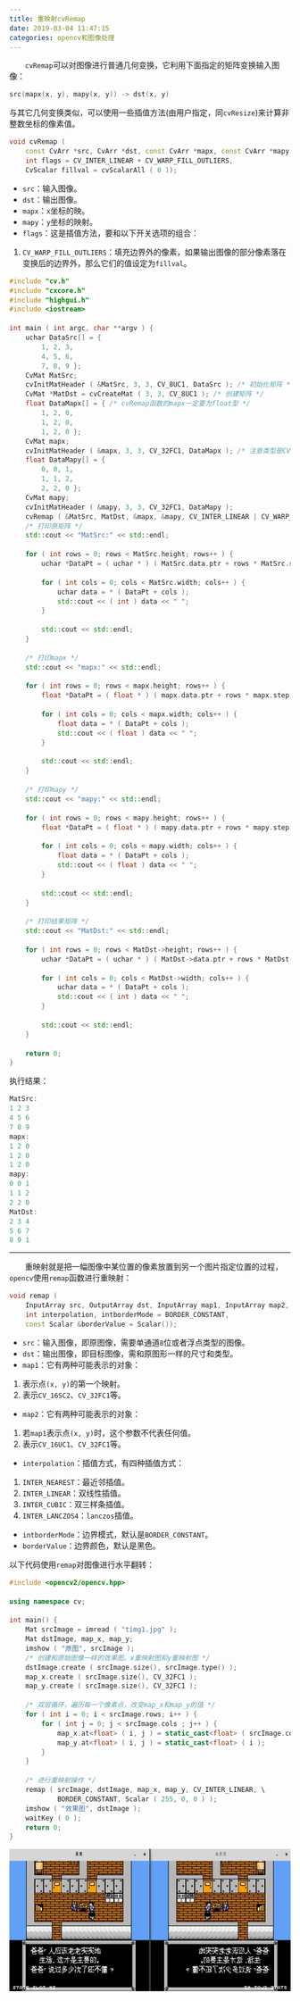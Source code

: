 ```yaml
---
title: 重映射cvRemap
date: 2019-03-04 11:47:15
categories: opencv和图像处理
---
```

&emsp;&emsp;`cvRemap`可以对图像进行普通几何变换，它利用下面指定的矩阵变换输入图像：

``` cpp
src(mapx(x, y), mapy(x, y)) -> dst(x, y)
```

与其它几何变换类似，可以使用一些插值方法(由用户指定，同`cvResize`)来计算非整数坐标的像素值。

``` cpp
void cvRemap (
    const CvArr *src, CvArr *dst, const CvArr *mapx, const CvArr *mapy,
    int flags = CV_INTER_LINEAR + CV_WARP_FILL_OUTLIERS,
    CvScalar fillval = cvScalarAll ( 0 ));
```

- `src`：输入图像。
- `dst`：输出图像。
- `mapx`：`x`坐标的映。
- `mapy`：`y`坐标的映射。
- `flags`：这是插值方法，要和以下开关选项的组合：

1. `CV_WARP_FILL_OUTLIERS`：填充边界外的像素，如果输出图像的部分像素落在变换后的边界外，那么它们的值设定为`fillval`。

``` cpp
#include "cv.h"
#include "cxcore.h"
#include "highgui.h"
#include <iostream>
​
int main ( int argc, char **argv ) {
    uchar DataSrc[] = {
        1, 2, 3,
        4, 5, 6,
        7, 8, 9 };
    CvMat MatSrc;
    cvInitMatHeader ( &MatSrc, 3, 3, CV_8UC1, DataSrc ); /* 初始化矩阵 */
    CvMat *MatDst = cvCreateMat ( 3, 3, CV_8UC1 ); /* 创建矩阵 */
    float DataMapx[] = { /* cvRemap函数的mapx一定要为float型 */
        1, 2, 0,
        1, 2, 0,
        1, 2, 0 };
    CvMat mapx;
    cvInitMatHeader ( &mapx, 3, 3, CV_32FC1, DataMapx ); /* 注意类型是CV_32FC1 */
    float DataMapy[] = {
        0, 0, 1,
        1, 1, 2,
        2, 2, 0 };
    CvMat mapy;
    cvInitMatHeader ( &mapy, 3, 3, CV_32FC1, DataMapy );
    cvRemap ( &MatSrc, MatDst, &mapx, &mapy, CV_INTER_LINEAR | CV_WARP_FILL_OUTLIERS );
    /* 打印原矩阵 */
    std::cout << "MatSrc:" << std::endl;
​
    for ( int rows = 0; rows < MatSrc.height; rows++ ) {
        uchar *DataPt = ( uchar * ) ( MatSrc.data.ptr + rows * MatSrc.step );
​
        for ( int cols = 0; cols < MatSrc.width; cols++ ) {
            uchar data = * ( DataPt + cols );
            std::cout << ( int ) data << " ";
        }
​
        std::cout << std::endl;
    }
​
    /* 打印mapx */
    std::cout << "mapx:" << std::endl;
​
    for ( int rows = 0; rows < mapx.height; rows++ ) {
        float *DataPt = ( float * ) ( mapx.data.ptr + rows * mapx.step );
​
        for ( int cols = 0; cols < mapx.width; cols++ ) {
            float data = * ( DataPt + cols );
            std::cout << ( float ) data << " ";
        }
​
        std::cout << std::endl;
    }
​
    /* 打印mapy */
    std::cout << "mapy:" << std::endl;
​
    for ( int rows = 0; rows < mapy.height; rows++ ) {
        float *DataPt = ( float * ) ( mapy.data.ptr + rows * mapy.step );
​
        for ( int cols = 0; cols < mapy.width; cols++ ) {
            float data = * ( DataPt + cols );
            std::cout << ( float ) data << " ";
        }
​
        std::cout << std::endl;
    }
​
    /* 打印结果矩阵 */
    std::cout << "MatDst:" << std::endl;
​
    for ( int rows = 0; rows < MatDst->height; rows++ ) {
        uchar *DataPt = ( uchar * ) ( MatDst->data.ptr + rows * MatDst->step );
​
        for ( int cols = 0; cols < MatDst->width; cols++ ) {
            uchar data = * ( DataPt + cols );
            std::cout << ( int ) data << " ";
        }
​
        std::cout << std::endl;
    }
​
    return 0;
}
```

执行结果：

``` cpp
MatSrc:
1 2 3
4 5 6
7 8 9
mapx:
1 2 0
1 2 0
1 2 0
mapy:
0 0 1
1 1 2
2 2 0
MatDst:
2 3 4
5 6 7
8 9 1
```

---

&emsp;&emsp;重映射就是把一幅图像中某位置的像素放置到另一个图片指定位置的过程，`opencv`使用`remap`函数进行重映射：

``` cpp
void remap (
    InputArray src, OutputArray dst, InputArray map1, InputArray map2,
    int interpolation, intborderMode = BORDER_CONSTANT,
    const Scalar &borderValue = Scalar());
```

- `src`：输入图像，即原图像，需要单通道`8`位或者浮点类型的图像。
- `dst`：输出图像，即目标图像，需和原图形一样的尺寸和类型。
- `map1`：它有两种可能表示的对象：

1. 表示点`(x, y)`的第一个映射。
2. 表示`CV_16SC2`、`CV_32FC1`等。

- `map2`：它有两种可能表示的对象：

1. 若`map1`表示点`(x, y)`时，这个参数不代表任何值。
2. 表示`CV_16UC1`、`CV_32FC1`等。

- `interpolation`：插值方式，有四种插值方式：

1. `INTER_NEAREST`：最近邻插值。
2. `INTER_LINEAR`：双线性插值。
3. `INTER_CUBIC`：双三样条插值。
4. `INTER_LANCZOS4`：`lanczos`插值。

- `intborderMode`：边界模式，默认是`BORDER_CONSTANT`。
- `borderValue`：边界颜色，默认是黑色。

以下代码使用`remap`对图像进行水平翻转：

``` cpp
#include <opencv2/opencv.hpp>
​
using namespace cv;
​
int main() {
    Mat srcImage = imread ( "timg1.jpg" );
    Mat dstImage, map_x, map_y;
    imshow ( "原图", srcImage );
    /* 创建和原始图像一样的效果图、x重映射图和y重映射图 */
    dstImage.create ( srcImage.size(), srcImage.type() );
    map_x.create ( srcImage.size(), CV_32FC1 );
    map_y.create ( srcImage.size(), CV_32FC1 );
​
    /* 双层循环，遍历每一个像素点，改变map_x和map_y的值 */
    for ( int i = 0; i < srcImage.rows; i++ ) {
        for ( int j = 0; j < srcImage.cols ; j++ ) {
            map_x.at<float> ( i, j ) = static_cast<float> ( srcImage.cols - j - 1 );
            map_y.at<float> ( i, j ) = static_cast<float> ( i );
        }
    }
​
    /* 进行重映射操作 */
    remap ( srcImage, dstImage, map_x, map_y, CV_INTER_LINEAR, \
            BORDER_CONSTANT, Scalar ( 255, 0, 0 ) );
    imshow ( "效果图", dstImage );
    waitKey ( 0 );
    return 0;
}
```

<img src="./重映射cvRemap/1.png" height="255" width="693">